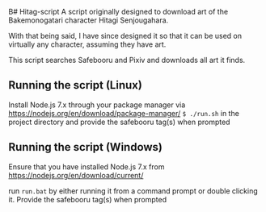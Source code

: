 B# Hitag-script
A script originally designed to download art of the Bakemonogatari character Hitagi Senjougahara.

With that being said, I have since designed it so that it can be used on virtually any character, assuming they have art.

This script searches Safebooru and Pixiv and downloads all art it finds.

## Running the script (Linux)
Install Node.js 7.x through your package manager via https://nodejs.org/en/download/package-manager/
`$ ./run.sh` in the project directory and provide the safebooru tag(s) when prompted

## Running the script (Windows)
Ensure that you have installed Node.js 7.x from https://nodejs.org/en/download/current/

run `run.bat` by either running it from a command prompt or double clicking it.
Provide the safebooru tag(s) when prompted